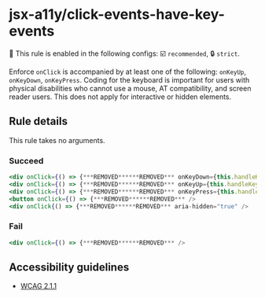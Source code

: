 # jsx-a11y/click-events-have-key-events

💼 This rule is enabled in the following configs: ☑️ `recommended`, 🔒 `strict`.

<!-- end auto-generated rule header -->

Enforce `onClick` is accompanied by at least one of the following: `onKeyUp`, `onKeyDown`, `onKeyPress`. Coding for the keyboard is important for users with physical disabilities who cannot use a mouse, AT compatibility, and screen reader users. This does not apply for interactive or hidden elements.

## Rule details

This rule takes no arguments.

### Succeed
```jsx
<div onClick={() => {***REMOVED******REMOVED*** onKeyDown={this.handleKeyDown***REMOVED*** />
<div onClick={() => {***REMOVED******REMOVED*** onKeyUp={this.handleKeyUp***REMOVED*** />
<div onClick={() => {***REMOVED******REMOVED*** onKeyPress={this.handleKeyPress***REMOVED*** />
<button onClick={() => {***REMOVED******REMOVED*** />
<div onClick{() => {***REMOVED******REMOVED*** aria-hidden="true" />
```

### Fail
```jsx
<div onClick={() => {***REMOVED******REMOVED*** />
```

## Accessibility guidelines
- [WCAG 2.1.1](https://www.w3.org/WAI/WCAG21/Understanding/keyboard)
